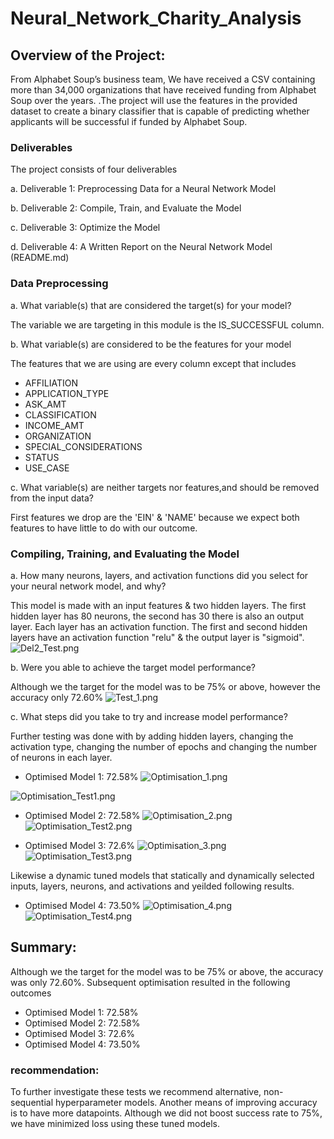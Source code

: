 # Neural_Network_Charity_Analysis

## Overview of the Project: 

From Alphabet Soup’s business team, We have received a CSV containing more than 34,000 organizations that have received funding from Alphabet Soup over the years. .The project will use the features in the provided dataset to create a binary classifier that is capable of predicting whether applicants will be successful if funded by Alphabet Soup.

### Deliverables

The project consists of four deliverables

a. Deliverable 1: Preprocessing Data for a Neural Network Model

b. Deliverable 2: Compile, Train, and Evaluate the Model

c. Deliverable 3: Optimize the Model

d. Deliverable 4: A Written Report on the Neural Network Model (README.md)

### Data Preprocessing

a. What variable(s) that are considered the target(s) for your model?

The variable we are targeting in this module is the IS_SUCCESSFUL column.

b. What variable(s) are considered to be the features for your model

The features that we are using are every column except that includes
  * AFFILIATION
  * APPLICATION_TYPE
  * ASK_AMT
  * CLASSIFICATION
  * INCOME_AMT
  * ORGANIZATION
  * SPECIAL_CONSIDERATIONS
  * STATUS
  * USE_CASE

c. What variable(s) are neither targets nor features,and should be removed from the input data?

First features we drop are the 'EIN' & 'NAME' because we expect both features to have little to do with our outcome.

### Compiling, Training, and Evaluating the Model

a. How many neurons, layers, and activation functions did you select for your neural network model, and why?

This model is made with an input features & two hidden layers. The first hidden layer has 80 neurons, the second has 30 there is also an output layer. Each layer has an activation function. The first and second hidden layers have an activation function "relu" & the output layer is "sigmoid".
![Del2_Test.png](https://github.com/Shikharbhd/Neural_Network_Charity_Analysis/blob/main/Resources/Images/Del2_Test.png)

b. Were you able to achieve the target model performance?

Although we the target for the model was to be 75% or above, however the accuracy only 72.60%
![Test_1.png](https://github.com/Shikharbhd/Neural_Network_Charity_Analysis/blob/main/Resources/Images/Test_1.png)

c. What steps did you take to try and increase model performance?

Further testing was done with by adding hidden layers, changing the activation type, changing the number of epochs and changing the number of neurons in each layer.

* Optimised Model 1: 72.58%
![Optimisation_1.png](https://github.com/Shikharbhd/Neural_Network_Charity_Analysis/blob/main/Resources/Images/Optimisation_1.png)

![Optimisation_Test1.png](https://github.com/Shikharbhd/Neural_Network_Charity_Analysis/blob/main/Resources/Images/Optimisation_Test1.png)

* Optimised Model 2: 72.58%
![Optimisation_2.png](https://github.com/Shikharbhd/Neural_Network_Charity_Analysis/blob/main/Resources/Images/Optimisation_2.png)
![Optimisation_Test2.png](https://github.com/Shikharbhd/Neural_Network_Charity_Analysis/blob/main/Resources/Images/Optimisation_Test2.png)

* Optimised Model 3: 72.6%
![Optimisation_3.png](https://github.com/Shikharbhd/Neural_Network_Charity_Analysis/blob/main/Resources/Images/Optimisation_3.png)
![Optimisation_Test3.png](https://github.com/Shikharbhd/Neural_Network_Charity_Analysis/blob/main/Resources/Images/Optimisation_Test3.png)

Likewise a dynamic tuned models that statically and dynamically selected inputs, layers, neurons, and activations and yeilded following results.

* Optimised Model 4: 73.50%
![Optimisation_4.png](https://github.com/Shikharbhd/Neural_Network_Charity_Analysis/blob/main/Resources/Images/Optimisation_4.png)
![Optimisation_Test4.png](https://github.com/Shikharbhd/Neural_Network_Charity_Analysis/blob/main/Resources/Images/Optimisation_Test4.png)

## Summary:

Although we the target for the model was to be 75% or above,  the accuracy was only 72.60%. Subsequent optimisation resulted in the following outcomes
* Optimised Model 1: 72.58%
* Optimised Model 2: 72.58%
* Optimised Model 3: 72.6%
* Optimised Model 4: 73.50%

### recommendation: 

To further investigate these tests we recommend alternative, non-sequential hyperparameter models. Another means of improving accuracy is to have more datapoints. Although we did not boost success rate to 75%, we have minimized loss using these tuned models.
